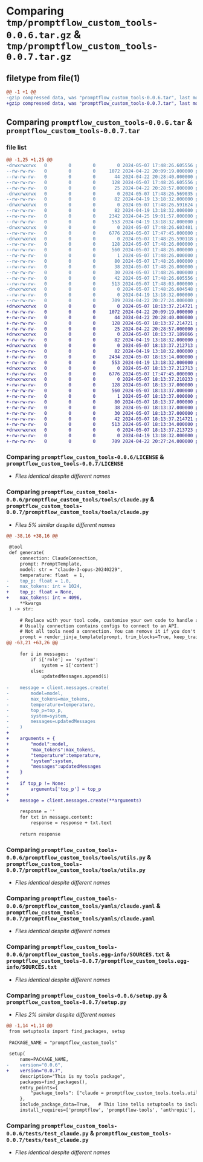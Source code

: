 # Comparing `tmp/promptflow_custom_tools-0.0.6.tar.gz` & `tmp/promptflow_custom_tools-0.0.7.tar.gz`

## filetype from file(1)

```diff
@@ -1 +1 @@
-gzip compressed data, was "promptflow_custom_tools-0.0.6.tar", last modified: Tue May  7 17:48:26 2024, max compression
+gzip compressed data, was "promptflow_custom_tools-0.0.7.tar", last modified: Tue May  7 18:13:37 2024, max compression
```

## Comparing `promptflow_custom_tools-0.0.6.tar` & `promptflow_custom_tools-0.0.7.tar`

### file list

```diff
@@ -1,25 +1,25 @@
-drwxrwxrwx   0        0        0        0 2024-05-07 17:48:26.605556 promptflow_custom_tools-0.0.6/
--rw-rw-rw-   0        0        0     1072 2024-04-22 20:09:19.000000 promptflow_custom_tools-0.0.6/LICENSE
--rw-rw-rw-   0        0        0       44 2024-04-22 20:28:40.000000 promptflow_custom_tools-0.0.6/MANIFEST.in
--rw-rw-rw-   0        0        0      128 2024-05-07 17:48:26.605556 promptflow_custom_tools-0.0.6/PKG-INFO
--rw-rw-rw-   0        0        0       25 2024-04-22 20:28:57.000000 promptflow_custom_tools-0.0.6/README.md
-drwxrwxrwx   0        0        0        0 2024-05-07 17:48:26.569035 promptflow_custom_tools-0.0.6/promptflow_custom_tools/
--rw-rw-rw-   0        0        0       82 2024-04-19 13:18:32.000000 promptflow_custom_tools-0.0.6/promptflow_custom_tools/__init__.py
-drwxrwxrwx   0        0        0        0 2024-05-07 17:48:26.591624 promptflow_custom_tools-0.0.6/promptflow_custom_tools/tools/
--rw-rw-rw-   0        0        0       82 2024-04-19 13:18:32.000000 promptflow_custom_tools-0.0.6/promptflow_custom_tools/tools/__init__.py
--rw-rw-rw-   0        0        0     2342 2024-04-25 19:01:57.000000 promptflow_custom_tools-0.0.6/promptflow_custom_tools/tools/claude.py
--rw-rw-rw-   0        0        0      553 2024-04-19 13:18:32.000000 promptflow_custom_tools-0.0.6/promptflow_custom_tools/tools/utils.py
-drwxrwxrwx   0        0        0        0 2024-05-07 17:48:26.603401 promptflow_custom_tools-0.0.6/promptflow_custom_tools/yamls/
--rw-rw-rw-   0        0        0     6776 2024-05-07 17:47:45.000000 promptflow_custom_tools-0.0.6/promptflow_custom_tools/yamls/claude.yaml
-drwxrwxrwx   0        0        0        0 2024-05-07 17:48:26.590118 promptflow_custom_tools-0.0.6/promptflow_custom_tools.egg-info/
--rw-rw-rw-   0        0        0      128 2024-05-07 17:48:26.000000 promptflow_custom_tools-0.0.6/promptflow_custom_tools.egg-info/PKG-INFO
--rw-rw-rw-   0        0        0      560 2024-05-07 17:48:26.000000 promptflow_custom_tools-0.0.6/promptflow_custom_tools.egg-info/SOURCES.txt
--rw-rw-rw-   0        0        0        1 2024-05-07 17:48:26.000000 promptflow_custom_tools-0.0.6/promptflow_custom_tools.egg-info/dependency_links.txt
--rw-rw-rw-   0        0        0       80 2024-05-07 17:48:26.000000 promptflow_custom_tools-0.0.6/promptflow_custom_tools.egg-info/entry_points.txt
--rw-rw-rw-   0        0        0       38 2024-05-07 17:48:26.000000 promptflow_custom_tools-0.0.6/promptflow_custom_tools.egg-info/requires.txt
--rw-rw-rw-   0        0        0       30 2024-05-07 17:48:26.000000 promptflow_custom_tools-0.0.6/promptflow_custom_tools.egg-info/top_level.txt
--rw-rw-rw-   0        0        0       42 2024-05-07 17:48:26.605556 promptflow_custom_tools-0.0.6/setup.cfg
--rw-rw-rw-   0        0        0      513 2024-05-07 17:48:03.000000 promptflow_custom_tools-0.0.6/setup.py
-drwxrwxrwx   0        0        0        0 2024-05-07 17:48:26.604548 promptflow_custom_tools-0.0.6/tests/
--rw-rw-rw-   0        0        0        0 2024-04-19 13:18:32.000000 promptflow_custom_tools-0.0.6/tests/__init__.py
--rw-rw-rw-   0        0        0      709 2024-04-22 20:27:24.000000 promptflow_custom_tools-0.0.6/tests/test_claude.py
+drwxrwxrwx   0        0        0        0 2024-05-07 18:13:37.214721 promptflow_custom_tools-0.0.7/
+-rw-rw-rw-   0        0        0     1072 2024-04-22 20:09:19.000000 promptflow_custom_tools-0.0.7/LICENSE
+-rw-rw-rw-   0        0        0       44 2024-04-22 20:28:40.000000 promptflow_custom_tools-0.0.7/MANIFEST.in
+-rw-rw-rw-   0        0        0      128 2024-05-07 18:13:37.214721 promptflow_custom_tools-0.0.7/PKG-INFO
+-rw-rw-rw-   0        0        0       25 2024-04-22 20:28:57.000000 promptflow_custom_tools-0.0.7/README.md
+drwxrwxrwx   0        0        0        0 2024-05-07 18:13:37.189866 promptflow_custom_tools-0.0.7/promptflow_custom_tools/
+-rw-rw-rw-   0        0        0       82 2024-04-19 13:18:32.000000 promptflow_custom_tools-0.0.7/promptflow_custom_tools/__init__.py
+drwxrwxrwx   0        0        0        0 2024-05-07 18:13:37.212713 promptflow_custom_tools-0.0.7/promptflow_custom_tools/tools/
+-rw-rw-rw-   0        0        0       82 2024-04-19 13:18:32.000000 promptflow_custom_tools-0.0.7/promptflow_custom_tools/tools/__init__.py
+-rw-rw-rw-   0        0        0     2434 2024-05-07 18:13:14.000000 promptflow_custom_tools-0.0.7/promptflow_custom_tools/tools/claude.py
+-rw-rw-rw-   0        0        0      553 2024-04-19 13:18:32.000000 promptflow_custom_tools-0.0.7/promptflow_custom_tools/tools/utils.py
+drwxrwxrwx   0        0        0        0 2024-05-07 18:13:37.212713 promptflow_custom_tools-0.0.7/promptflow_custom_tools/yamls/
+-rw-rw-rw-   0        0        0     6776 2024-05-07 17:47:45.000000 promptflow_custom_tools-0.0.7/promptflow_custom_tools/yamls/claude.yaml
+drwxrwxrwx   0        0        0        0 2024-05-07 18:13:37.210233 promptflow_custom_tools-0.0.7/promptflow_custom_tools.egg-info/
+-rw-rw-rw-   0        0        0      128 2024-05-07 18:13:37.000000 promptflow_custom_tools-0.0.7/promptflow_custom_tools.egg-info/PKG-INFO
+-rw-rw-rw-   0        0        0      560 2024-05-07 18:13:37.000000 promptflow_custom_tools-0.0.7/promptflow_custom_tools.egg-info/SOURCES.txt
+-rw-rw-rw-   0        0        0        1 2024-05-07 18:13:37.000000 promptflow_custom_tools-0.0.7/promptflow_custom_tools.egg-info/dependency_links.txt
+-rw-rw-rw-   0        0        0       80 2024-05-07 18:13:37.000000 promptflow_custom_tools-0.0.7/promptflow_custom_tools.egg-info/entry_points.txt
+-rw-rw-rw-   0        0        0       38 2024-05-07 18:13:37.000000 promptflow_custom_tools-0.0.7/promptflow_custom_tools.egg-info/requires.txt
+-rw-rw-rw-   0        0        0       30 2024-05-07 18:13:37.000000 promptflow_custom_tools-0.0.7/promptflow_custom_tools.egg-info/top_level.txt
+-rw-rw-rw-   0        0        0       42 2024-05-07 18:13:37.214721 promptflow_custom_tools-0.0.7/setup.cfg
+-rw-rw-rw-   0        0        0      513 2024-05-07 18:13:34.000000 promptflow_custom_tools-0.0.7/setup.py
+drwxrwxrwx   0        0        0        0 2024-05-07 18:13:37.213723 promptflow_custom_tools-0.0.7/tests/
+-rw-rw-rw-   0        0        0        0 2024-04-19 13:18:32.000000 promptflow_custom_tools-0.0.7/tests/__init__.py
+-rw-rw-rw-   0        0        0      709 2024-04-22 20:27:24.000000 promptflow_custom_tools-0.0.7/tests/test_claude.py
```

### Comparing `promptflow_custom_tools-0.0.6/LICENSE` & `promptflow_custom_tools-0.0.7/LICENSE`

 * *Files identical despite different names*

### Comparing `promptflow_custom_tools-0.0.6/promptflow_custom_tools/tools/claude.py` & `promptflow_custom_tools-0.0.7/promptflow_custom_tools/tools/claude.py`

 * *Files 5% similar despite different names*

```diff
@@ -38,16 +38,16 @@
 
 @tool
 def generate(
     connection: ClaudeConnection,
     prompt: PromptTemplate,
     model: str = "claude-3-opus-20240229",
     temperature: float  = 1,
-    top_p: float = 1.0,
-    max_tokens: int = 1024,
+    top_p: float = None,
+    max_tokens: int = 4096,
     **kwargs
 ) -> str:
     
     # Replace with your tool code, customise your own code to handle and use the prompt here.
     # Usually connection contains configs to connect to an API.
     # Not all tools need a connection. You can remove it if you don't need it.
     prompt = render_jinja_template(prompt, trim_blocks=True, keep_trailing_newline=True, **kwargs)
@@ -63,21 +63,26 @@
 
     for i in messages:
         if i['role'] == 'system':
             system = i['content']
         else:
             updatedMessages.append(i)
 
-    message = client.messages.create(
-        model=model,
-        max_tokens=max_tokens,
-        temperature=temperature,
-        top_p=top_p,
-        system=system,
-        messages=updatedMessages
-    )
+
+    arguments = {
+        "model":model,
+        "max_tokens":max_tokens,
+        "temperature":temperature,
+        "system":system,
+        "messages":updatedMessages
+    }      
+
+    if top_p != None:
+        arguments['top_p'] = top_p 
+
+    message = client.messages.create(**arguments)
 
     response = ''
     for txt in message.content:
         response = response + txt.text
 
     return response
```

### Comparing `promptflow_custom_tools-0.0.6/promptflow_custom_tools/tools/utils.py` & `promptflow_custom_tools-0.0.7/promptflow_custom_tools/tools/utils.py`

 * *Files identical despite different names*

### Comparing `promptflow_custom_tools-0.0.6/promptflow_custom_tools/yamls/claude.yaml` & `promptflow_custom_tools-0.0.7/promptflow_custom_tools/yamls/claude.yaml`

 * *Files identical despite different names*

### Comparing `promptflow_custom_tools-0.0.6/promptflow_custom_tools.egg-info/SOURCES.txt` & `promptflow_custom_tools-0.0.7/promptflow_custom_tools.egg-info/SOURCES.txt`

 * *Files identical despite different names*

### Comparing `promptflow_custom_tools-0.0.6/setup.py` & `promptflow_custom_tools-0.0.7/setup.py`

 * *Files 2% similar despite different names*

```diff
@@ -1,14 +1,14 @@
 from setuptools import find_packages, setup
 
 PACKAGE_NAME = "promptflow_custom_tools"
 
 setup(
     name=PACKAGE_NAME,
-    version="0.0.6",
+    version="0.0.7",
     description="This is my tools package",
     packages=find_packages(),
     entry_points={
         "package_tools": ["claude = promptflow_custom_tools.tools.utils:list_package_tools"],
     },
     include_package_data=True,   # This line tells setuptools to include files from MANIFEST.in
     install_requires=['promptflow', 'promptflow-tools', 'anthropic'],
```

### Comparing `promptflow_custom_tools-0.0.6/tests/test_claude.py` & `promptflow_custom_tools-0.0.7/tests/test_claude.py`

 * *Files identical despite different names*

